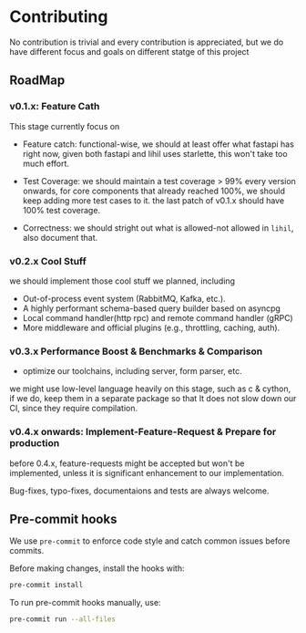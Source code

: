 # Contributing

No contribution is trivial and every contribution is appreciated, but we do have different focus and goals on different statge of this project

## RoadMap

### v0.1.x: Feature Cath

This stage currently focus on

- Feature catch: functional-wise, we should at least offer what fastapi has right now, given both fastapi and lihil uses starlette, this won't take too much effort.

- Test Coverage: we should maintain a test coverage > 99% every version onwards, for core components that already reached 100%, we should keep adding more test cases to it. the last patch of v0.1.x should have 100% test coverage.

- Correctness: we should stright out what is allowed-not allowed in `lihil`, also document that.

### v0.2.x Cool Stuff

we should implement those cool stuff we planned, including

- Out-of-process event system (RabbitMQ, Kafka, etc.).
- A highly performant schema-based query builder based on asyncpg
- Local command handler(http rpc) and remote command handler (gRPC)
- More middleware and official plugins (e.g., throttling, caching, auth).

### v0.3.x Performance Boost & Benchmarks & Comparison

- optimize our toolchains, including server, form parser, etc.

we might use low-level language heavily on this stage, such as c & cython,
if we do, keep them in a separate package so that It does not slow down our CI, since they require compilation.


### v0.4.x onwards: Implement-Feature-Request & Prepare for production

before 0.4.x, feature-requests might be accepted but won't be implemented, unless it is significant enhancement to our implementation.

Bug-fixes, typo-fixes, documentaions and tests are always welcome.



## Pre-commit hooks

We use `pre-commit` to enforce code style and catch common issues before commits.

Before making changes, install the hooks with:
```bash
pre-commit install
```

To run pre-commit hooks manually, use:

```bash
pre-commit run --all-files
```
